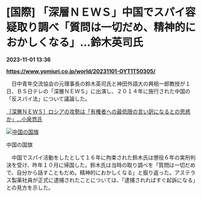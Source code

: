 # [国際] 「深層ＮＥＷＳ」中国でスパイ容疑取り調べ「質問は一切だめ、精神的におかしくなる」…鈴木英司氏

**2023-11-01 13:36**

**https://www.yomiuri.co.jp/world/20231101-OYT1T50305/**

　日中青年交流協会の元理事長の鈴木英司氏と神田外語大の興梠一郎教授が１日、ＢＳ日テレの「深層ＮＥＷＳ」に出演し、２０１４年に施行された中国の「反スパイ法」について議論した。

[［深層ＮＥＷＳ］ロシアの攻勢は「有権者への最低限の言い訳になるとの思惑か」…小泉悠氏](https://www.yomiuri.co.jp/world/20231031-OYT1T50243/)

[![中国の国旗](https://www.yomiuri.co.jp/media/2023/11/20231101-OYT1I50181-1.jpg)](https://www.yomiuri.co.jp/pluralphoto/20231101-OYT1I50181/)

中国の国旗

　中国でスパイ活動をしたとして１６年に拘束された鈴木氏は懲役６年の実刑判決を受け、昨年１０月に帰国した。鈴木氏は当時の取り調べを「質問は一切だめで、自分から話すこともだめ。精神的におかしくなる」と振り返った。アステラス製薬社員が正式に逮捕されたことについては、「逮捕されればすぐ起訴になる」との見方を示した。